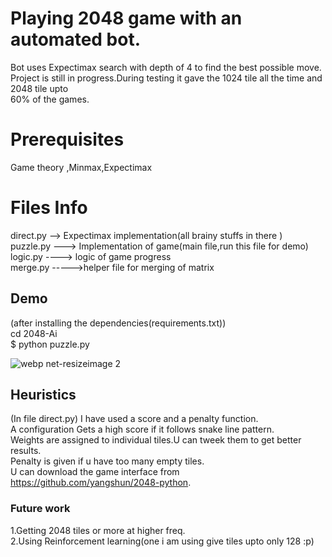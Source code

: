 # Playing 2048 game with an automated bot.
Bot uses Expectimax search with depth of 4 to find the best possible move.
Project is still in progress.During testing it gave the 1024 tile all the time and 2048 tile upto <br />
60% of the games.


# Prerequisites

Game theory ,Minmax,Expectimax

# Files Info

direct.py --> Expectimax implementation(all brainy stuffs in there )<br />
puzzle.py ---> Implementation of game(main file,run this file for demo)<br />
logic.py ----> logic of game progress<br />
merge.py ----->helper file for merging of matrix<br />



## Demo

(after installing the dependencies(requirements.txt))<br />
cd 2048-Ai<br />
$ python puzzle.py

![webp net-resizeimage 2](https://user-images.githubusercontent.com/17298412/31058099-8a9077a4-a70b-11e7-99bb-e55cd540bb6d.png)




## Heuristics

(In file direct.py)
I have used a score and a penalty function.<br />
A configuration Gets a high score if it follows snake line pattern.<br />
Weights are assigned to individual tiles.U can tweek them to get better results.<br />
Penalty is given if u have too many empty tiles.<br />
U can download the game interface from https://github.com/yangshun/2048-python.

### Future work

1.Getting 2048  tiles or more at higher freq.<br />
2.Using Reinforcement learning(one i am using give tiles upto only 128 :p)


